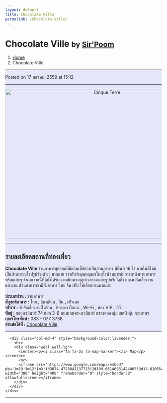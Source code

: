 ```yaml
---
layout: default
title: Chocolate Ville
permalink: /Chocolate-Ville/
---
```


<!-- Page Content -->
<div class="container">
<!-- Page Heading/Breadcrumbs -->
  <div class="row">
    <div class="col-lg-12">
      <h1 class="page-header"> Chocolate Ville
        <small>by <a href="#"> Sir'Poom</a>
        </small>
      </h1>
      <ol class="breadcrumb">
        <li><a href="index.html">Home</a>
        </li>
        <li class="active">Chocolate Ville</li>
      </ol>
    </div>
  </div>
<!-- /.row -->
<!-- Content Row -->
  <div class="row">
<!-- Blog Post Content Column -->
  <div class="col-md-8" style="background-color:lavender;" >
<!-- Blog Post -->
  <hr>
<!-- Date/Time -->
  <p><i class="fa fa-clock-o"></i> Posted on 17 มกราคม 2559 at 15:12 </p>
  <hr>
<!-- Preview Image -->
  <center>
    <img src="http://www.chillpainai.com/src/wewakeup/img_chillpainai/691/22.JPG"
    class="img-thumbnail" alt="Cinque Terre" width="640" height="480">
  </center>
  <hr>
<!-- Post Content -->
  <h2>รายละเอียดสถานที่ท่องเที่ยว</h2>
    <div class="well well-lg">
        <b>Chocolate Ville</b> ร้านอาหารสุดฮอตที่มีคอนเซ็ปต์ว่าเป็นสวนอาหาร มีพื้นที่ 16 ไร่ ภายในดีไซน์เป็นบ้านทรงยุโรปรูปร่างต่างๆ มากมาย ราวกับว่าคุณหลุดมาในยุโรป เหมาะกับการมานั่งทานอาหารพร้อมถ่ายรุป นอกจากนี้ที่นี่ยังได้รับความนิยมจากคู่บ่าวสาวมาถ่ายรูปพรีเว็ดดิ้ง และมาจัดเลี้ยงงานแต่งงาน ส่วนอาหารเขามีทั้งอาหาร ไทย จีน ฝรั่ง ให้เลือกทานมากมาย
        <br>
        <br><b>ประเภทร้าน :</b> ร้านอาหาร
        <br><b>สัญชาติอาหาร :</b> ไทย , อิตาเลียน , จีน , ฝรั่งเศส
        <br><b>บริการ :</b> รับจัดเลี้ยงภายในร้าน , ห้องคาราโอเกะ , Wi-Fi , ห้อง VIP , ทีวี
        <br><b>ที่อยู่ :</b> ซอยนวมินทร์ 74 แยก 3-8 ถนนเกษตร-นวมินทร์ แขวงคลองกุ่ม เขตบึงกุ่ม กรุงเทพฯ
        <br><b>เบอร์โทรศัพท์ :</b> 083 - 077 3738
        <br><b>อ่านต่อได้ที่ :</b> <a href="http://www.chillpainai.com/eat/691">Chocolate Ville</a>
    </div>
    <hr>
  </div>

      <div class="col-md-4" style="background-color:lavender;">
        <hr>
        <div class="well well-lg">
          <center><p><i class="fa fa-3x fa-map-marker"></i> Map</p></center>
          <hr>
          <iframe src="https://www.google.com/maps/embed?pb=!1m18!1m12!1m3!1d3874.4723041137713!2d100.66146931424065!3d13.810654199649175!2m3!1f0!2f0!3f0!3m2!1i1024!2i768!4f13.1!3m3!1m2!1s0x311d6252c6b33c83%3A0x356872e64eeaab7f!2sChocolate+Ville!5e0!3m2!1sth!2sth!4v1453019473649" width="300" height="400" frameborder="0" style="border:0" allowfullscreen></iframe>
        </div>
      </div>
    </div>
  </div>
<!-- /.row -->
<hr>
